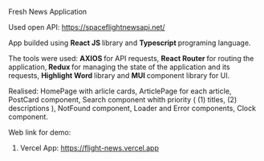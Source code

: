 Fresh News Application

Used open API:  https://spaceflightnewsapi.net/

App builded using <b> React JS </b> library and <b> Typescript </b> programing language.

The tools were used: <b> AXIOS </b> for API requests, <b> React Router </b> for routing the application,<b> Redux </b> for managing the state of the application and its requests, <b> Highlight Word </b> library and <b> MUI </b> component library for UI.

Realised: HomePage with arlicle cards, ArticlePage for each article, PostCard component, Search component whith priority ( (1) titles, (2) descriptions ), NotFound component, Loader and Error components, Clock component.

Web link for demo:

1) Vercel App: <https://flight-news.vercel.app>
